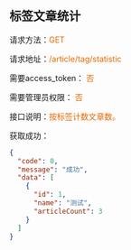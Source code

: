## 标签文章统计

<p>请求方法：<span style="color:#e96900">GET</p>
<p>请求地址：<span style="color:#e96900">/article/tag/statistic</span></p>
<p>需要access_token： <span style="color:#e96900">否</span></p>
<p>需要管理员权限： <span style="color:#e96900">否</span></p>
<p>接口说明：<span style="color:#e96900">按标签计数文章数。</span></p>
<p></p>

获取成功：
```json
{
  "code": 0,
  "message": "成功",
  "data": [
    {
      "id": 1,
      "name": "测试",
      "articleCount": 3
    }
  ]
}
```
